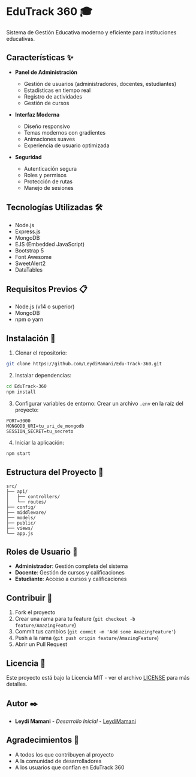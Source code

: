 # EduTrack 360 🎓

Sistema de Gestión Educativa moderno y eficiente para instituciones educativas.

## Características ✨

- **Panel de Administración**
  - Gestión de usuarios (administradores, docentes, estudiantes)
  - Estadísticas en tiempo real
  - Registro de actividades
  - Gestión de cursos

- **Interfaz Moderna**
  - Diseño responsivo
  - Temas modernos con gradientes
  - Animaciones suaves
  - Experiencia de usuario optimizada

- **Seguridad**
  - Autenticación segura
  - Roles y permisos
  - Protección de rutas
  - Manejo de sesiones

## Tecnologías Utilizadas 🛠️

- Node.js
- Express.js
- MongoDB
- EJS (Embedded JavaScript)
- Bootstrap 5
- Font Awesome
- SweetAlert2
- DataTables

## Requisitos Previos 📋

- Node.js (v14 o superior)
- MongoDB
- npm o yarn

## Instalación 🚀

1. Clonar el repositorio:
```bash
git clone https://github.com/LeydiMamani/Edu-Track-360.git
```

2. Instalar dependencias:
```bash
cd EduTrack-360
npm install
```

3. Configurar variables de entorno:
Crear un archivo `.env` en la raíz del proyecto:
```env
PORT=3000
MONGODB_URI=tu_uri_de_mongodb
SESSION_SECRET=tu_secreto
```

4. Iniciar la aplicación:
```bash
npm start
```

## Estructura del Proyecto 📁

```
src/
├── api/
│   ├── controllers/
│   └── routes/
├── config/
├── middleware/
├── models/
├── public/
├── views/
└── app.js
```

## Roles de Usuario 👥

- **Administrador**: Gestión completa del sistema
- **Docente**: Gestión de cursos y calificaciones
- **Estudiante**: Acceso a cursos y calificaciones

## Contribuir 🤝

1. Fork el proyecto
2. Crear una rama para tu feature (`git checkout -b feature/AmazingFeature`)
3. Commit tus cambios (`git commit -m 'Add some AmazingFeature'`)
4. Push a la rama (`git push origin feature/AmazingFeature`)
5. Abrir un Pull Request

## Licencia 📄

Este proyecto está bajo la Licencia MIT - ver el archivo [LICENSE](LICENSE) para más detalles.

## Autor ✒️

* **Leydi Mamani** - *Desarrollo Inicial* - [LeydiMamani](https://github.com/LeydiMamani)

## Agradecimientos 🎁

* A todos los que contribuyen al proyecto
* A la comunidad de desarrolladores
* A los usuarios que confían en EduTrack 360 